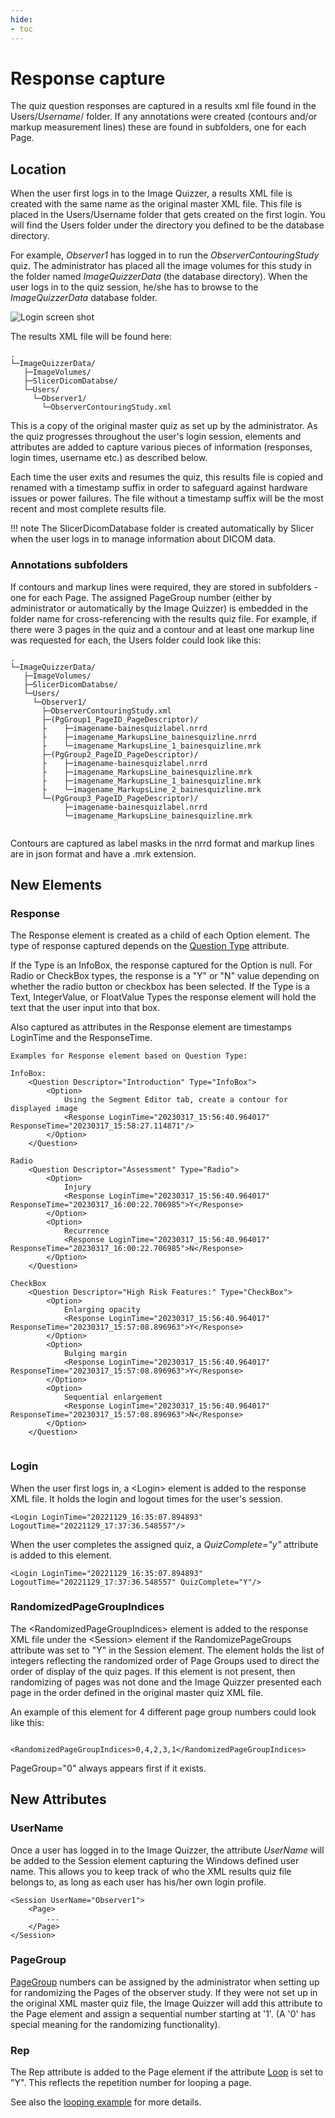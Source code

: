 ```yaml
---
hide:
- toc
---
```

# Response capture

The quiz question responses are captured in a results xml file found in the Users/*Username*/ folder. If any annotations were created
(contours and/or markup measurement lines) these are found in subfolders, one for each Page.

## Location

When the user first logs in to the Image Quizzer, a results XML file is created with the same
name as the original master XML file. This file is placed in the Users/Username folder that gets created on the first login. 
You will find the Users folder under the directory you defined to be the database directory.

For example, *Observer1* has logged in to run the *ObserverContouringStudy* quiz.
The administrator has placed all the image volumes for this study in the folder named *ImageQuizzerData* (the database directory).
When the user logs in to the quiz session, he/she has to browse to the *ImageQuizzerData* database folder.

![Login screen shot](assets/login-observer1.png)

The results XML file will be found here:

```
.
└─ImageQuizzerData/
   ├─ImageVolumes/
   ├─SlicerDicomDatabse/
   └─Users/
     └─Observer1/
       └─ObserverContouringStudy.xml
```
	
This is a copy of the original master quiz as set up by the administrator.
As the quiz progresses throughout the user's login session, elements and attributes
are added to capture various pieces of information (responses, login times, username etc.)
as described below.

Each time the user exits and resumes the quiz, this results file is copied and renamed with a timestamp suffix
in order to safeguard against hardware issues or power failures.
The file without a timestamp suffix will be the most recent and most complete results file.

!!! note
    The SlicerDicomDatabase folder is created automatically by Slicer 
	when the user logs in to manage information about DICOM data.
	
### Annotations subfolders

If contours and markup lines were required, they are stored in subfolders - one for each Page. 
The assigned PageGroup number (either by administrator or automatically by the Image Quizzer) is embedded in the folder name for cross-referencing with the results quiz file.
For example, if there were 3 pages in the quiz and a contour and at least one markup line was requested for each,
the Users folder could look like this:

```
.
└─ImageQuizzerData/
   ├─ImageVolumes/
   ├─SlicerDicomDatabse/
   └─Users/
     └─Observer1/
       ├─ObserverContouringStudy.xml
	   ├─(PgGroup1_PageID_PageDescriptor)/
	   ├    ├─imagename-bainesquizlabel.nrrd
	   ├    ├─imagename_MarkupsLine_bainesquizline.nrrd
	   ├    └─imagename_MarkupsLine_1_bainesquizline.mrk
	   ├─(PgGroup2_PageID_PageDescriptor)/
	   ├    ├─imagename-bainesquizlabel.nrrd
	   ├    ├─imagename_MarkupsLine_bainesquizline.mrk
	   ├    ├─imagename_MarkupsLine_1_bainesquizline.mrk
	   ├    └─imagename_MarkupsLine_2_bainesquizline.mrk
	   └─(PgGroup3_PageID_PageDescriptor)/
	        ├─imagename-bainesquizlabel.nrrd
	        └─imagename_MarkupsLine_bainesquizline.mrk
	   
```

Contours are captured as label masks in the nrrd format and markup lines are in json format and have a .mrk extension.


## New Elements

### Response

The Response element is created as a child of each Option element.
The type of response captured depends on the [Question Type](elements_attributes/questionset/question/type.md) attribute. 

If the Type is an InfoBox, the response captured for the Option is null.
For  Radio or CheckBox types, the response is a "Y" or "N" value depending on whether the radio button or checkbox has been selected.
If the Type is a Text, IntegerValue, or FloatValue Types the response element will hold the text that the user input into that box.

Also captured as attributes in the Response element are timestamps LoginTime and the ResponseTime.

```
Examples for Response element based on Question Type:

InfoBox:
	<Question Descriptor="Introduction" Type="InfoBox">
		<Option>
			Using the Segment Editor tab, create a contour for displayed image
			<Response LoginTime="20230317_15:56:40.964017" ResponseTime="20230317_15:58:27.114871"/>
		</Option>
	</Question>
	
Radio
	<Question Descriptor="Assessment" Type="Radio">
		<Option>
			Injury
			<Response LoginTime="20230317_15:56:40.964017" ResponseTime="20230317_16:00:22.706985">Y</Response>
		</Option>
		<Option>
			Recurrence
			<Response LoginTime="20230317_15:56:40.964017" ResponseTime="20230317_16:00:22.706985">N</Response>
		</Option>
	</Question>

CheckBox
	<Question Descriptor="High Risk Features:" Type="CheckBox">
		<Option>
			Enlarging opacity
			<Response LoginTime="20230317_15:56:40.964017" ResponseTime="20230317_15:57:08.896963">Y</Response>
		</Option>
		<Option>
			Bulging margin
			<Response LoginTime="20230317_15:56:40.964017" ResponseTime="20230317_15:57:08.896963">Y</Response>
		</Option>
		<Option>
			Sequential enlargement
			<Response LoginTime="20230317_15:56:40.964017" ResponseTime="20230317_15:57:08.896963">N</Response>
		</Option>
	</Question>
    

```

### Login

When the user first logs in, a <Login\> element is added to the response XML file.
It holds the login and logout times for the user's session. 

```
<Login LoginTime="20221129_16:35:07.894893" LogoutTime="20221129_17:37:36.548557"/>
``` 

When the user completes the assigned quiz, a *QuizComplete="y"* attribute is added to this element.

```
<Login LoginTime="20221129_16:35:07.894893" LogoutTime="20221129_17:37:36.548557" QuizComplete="Y"/>
``` 

###  RandomizedPageGroupIndices

The <RandomizedPageGroupIndices\> element is added to the response XML file under the <Session\> element
if the RandomizePageGroups attribute was set to "Y" in the Session element. The
element holds the list of integers reflecting the randomized order of Page Groups used to direct the order of display of the quiz pages.
If this element is not present, then randomizing of pages was not done and the Image Quizzer
presented each page in the order defined in the original master quiz XML file.

An example of this element for 4 different page group numbers could look like this:

```
		<RandomizedPageGroupIndices>0,4,2,3,1</RandomizedPageGroupIndices>
```

PageGroup="0" always appears first if it exists.



## New Attributes

### UserName

Once a user has logged in to the Image Quizzer, the attribute _UserName_ will be added 
to the Session element
capturing the Windows defined user name. This allows you to keep track of who the XML
results quiz file belongs to, as long as each user has his/her own login profile.

```
<Session UserName="Observer1">
	<Page>
		...
	</Page>
</Session>
```

### PageGroup

[PageGroup](elements_attributes\page\pagegroup.md) numbers can be assigned by the administrator when setting up for randomizing the Pages of the observer study.
If they were not set up in the original XML master quiz file, the Image Quizzer will add this attribute to the Page element and assign a sequential number
starting at '1'. (A '0' has special meaning for the randomizing functionality).

### Rep

The Rep attribute is added to the Page element if the attribute [Loop](elements_attributes/page/loop.md) is set to "Y".
This reflects the repetition number for looping a page.

See also the [looping example](../administrator/examples/example_looping.md) for more details.